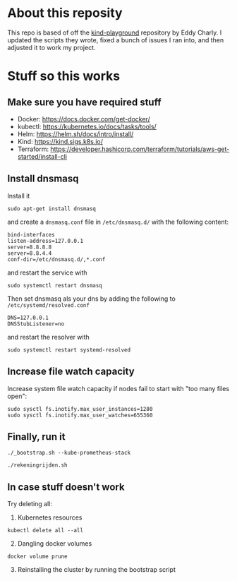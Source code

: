 # About this reposity

This repo is based of off the [kind-playground](https://github.com/eddycharly/kind-playground) repository by Eddy Charly.
I updated the scripts they wrote, fixed a bunch of issues I ran into, and then adjusted it to work my project.

# Stuff so this works

## Make sure you have required stuff

- Docker: https://docs.docker.com/get-docker/
- kubectl: https://kubernetes.io/docs/tasks/tools/
- Helm: https://helm.sh/docs/intro/install/
- Kind: https://kind.sigs.k8s.io/
- Terraform: https://developer.hashicorp.com/terraform/tutorials/aws-get-started/install-cli

## Install dnsmasq

Install it

```shell
sudo apt-get install dnsmasq
```

and create a `dnsmasq.conf` file in `/etc/dnsmasq.d/` with the following content:

```
bind-interfaces
listen-address=127.0.0.1
server=8.8.8.8
server=8.8.4.4
conf-dir=/etc/dnsmasq.d/,*.conf
```

and restart the service with

```shell
sudo systemctl restart dnsmasq
```

Then set dnsmasq als your dns by adding the following to `/etc/systemd/resolved.conf`

```
DNS=127.0.0.1
DNSStubListener=no
```

and restart the resolver with

```shell
sudo systemctl restart systemd-resolved
```

## Increase file watch capacity

Increase system file watch capacity if nodes fail to start with "too many files open":

```shell
sudo sysctl fs.inotify.max_user_instances=1280
sudo sysctl fs.inotify.max_user_watches=655360
```

## Finally, run it

```shell
./_bootstrap.sh --kube-prometheus-stack
```

```shell
./rekeningrijden.sh
```

## In case stuff doesn't work

Try deleting all:
1. Kubernetes resources
```shell
kubectl delete all --all
```

2. Dangling docker volumes
```shell
docker volume prune
```
3. Reinstalling the cluster by running the bootstrap script